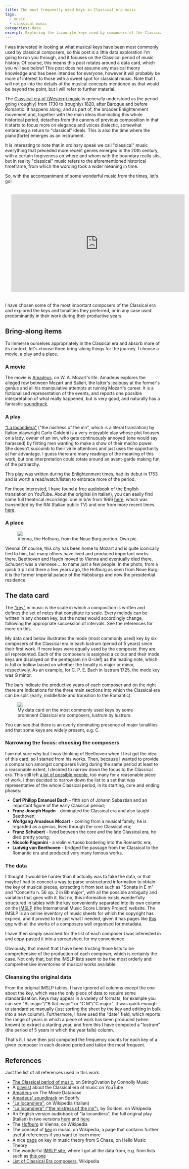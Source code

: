 ```yaml
---
title: The most frequently used keys in Classical era music
tags:
  - music
  - classical music
categories: data
excerpt: Exploring the favourite keys used by composers of the Classical era, in data.
---
```


I was interested in looking at what musical keys have been most commonly used by classical composers, so this post is a little data exploration I'm going to run you through, and it focuses on the Classical period of music history. Of course, this means this post rotates around a data card, which you will see below!
This post does not assume any musical theory knowledge and has been intended for everyone, however it will probably be more of interest to those with a sweet spot for classical music. Note that I will not go into the details of the musical concepts mentioned as that would be beyond the point, but I will refer to further material.

The [Classical era of (Western) music](https://www.connollymusic.com/stringovation/the-classical-period-of-music) is generally understood as the period going (roughly) from 1730 to (roughly) 1820, after Baroque and before Romantic. It happens along, and as part of, the broader Enlightenment movement and, together with the main ideas illuminating this whole historical period, detaches from the canons of previous composition in that it starts to focus more on elegance and voices dialectic, somewhat embracing a return to "classical" ideals. This is also the time where the piano(forte) emerges as an instrument.

It is interesting to note that in ordinary speak we call "classical" music everything that preceded more recent genres emerged in the 20th century, with a certain forgiveness on where and whom with the boundary really sits, but in reality "classical" music refers to the aforementioned historical timeframe, from which the wording took a wider meaning in time.

So, with the accompaniment of some wonderful music from the times, let's go!

<div style="padding:20px;">
<iframe width="560" height="315" src="https://www.youtube.com/embed/Zqyj11KUCXY" title="YouTube video player" frameborder="0" allow="accelerometer; autoplay; clipboard-write; encrypted-media; gyroscope; picture-in-picture" allowfullscreen></iframe>
</div>

I have chosen some of the most important composers of the Classical era and explored the keys and tonalities they preferred, or in any case used predominantly in their work during their productive years.

## Bring-along items

To immerse ourselves appropriately in the Classical era and absorb more of its context, let's choose three bring-along things for the journey. I choose a movie, a play and a place.

### A movie

The movie is [Amadeus](https://www.themoviedb.org/movie/279-amadeus), on W. A. Mozart's life. Amadeus explores the alleged row between Mozart and Salieri, the latter's jealousy at the former's genius and all his manipulative attempts at ruining Mozart's career. It is a fictionalised representation of the events, and reports one possible interpretation of what really happened, but is very good, and naturally has a fantastic [soundtrack](https://open.spotify.com/album/1LxSrqTGQD9RBrC8Oe1lBv).

### A play

["La locandiera"](https://it.wikipedia.org/wiki/La_locandiera) ("the mistress of the inn", which is a literal translation) by Italian playwright Carlo Goldoni is a very enjoyable play whose plot focuses on a lady, owner of an inn, who gets continuously annoyed (one would say harassed) by flirting men wanting to make a show of their macho power. She doesn't succumb to their virile attentions and just uses the opportunity at her advantage. I guess there are many readings of the meaning of this work, but one interpretation could rotate around an avant-garde making fun of the patriarchy.

This play was written during the Enlightenment times, had its debut in 1753 and is worth a read/watch/listen to embrace more of the period.

For those interested, I have found a free [audiobook](https://www.youtube.com/watch?v=5YdJUQT-KRE) of the English translation on YouTube. About the original (in Italian), you can easily find some full theatrical recordings: one in b/w from 1966 [here](https://www.youtube.com/watch?v=8-f67i5mlEw), which was transmitted by the RAI (Italian public TV) and one from more recent times [here](https://www.youtube.com/watch?v=b2XAtThcEMc).

### A place

<figure class="align-right" style="width: 400px">
  <img src="{{ site.url }}{{site.posts_images_path}}vienna_hofburg_neue_burg.jpg">
  <figcaption>Vienna, the Hofburg, from the Neue Burg portion. Own pic.</figcaption>
</figure>

Vienna! Of course, this city has been home to Mozart and is quite iconically tied to him, but many others have lived and produced important works there. Beethoven and Haydn moved to Vienna and eventually died there, Schubert was a viennese ... to name just a few people. In the photo, from a quick trip I did there a few years ago, the Hofburg as seen from Neue Burg: it is the former imperial palace of the Habsburgs and now the presidential residence.

## The data card

The ["key"](https://en.wikipedia.org/wiki/Key_(music)) in music is the scale in which a composition is written and defines the set of notes that constitute its scale. Every melody can be written in any chosen key, but the notes would accordingly change, following the appropriate succession of intervals. See the references for more on this.

My data card below illustrates the mode (most commonly used) key by six composers of the Classical era in each lustrum (period of 5 years) since their first work. If more keys were equally used by the composer, they are all represented.
Each of the composers is assigned a colour and their mode keys are displayed on the pentagram (in G-clef) as the leading note, which is full or hollow based on whether the tonality is major or minor, respectively. As an example, for C. P. E. Bach in lustrum 1725, the mode key was G minor.

The bars indicate the productive years of each composer and on the right there are indications for the three main sections into which the Classical era can be split (early, middle/late and transition to the Romantic).

<figure class="responsive">
  <img src="{{ site.url }}{{site.posts_images_path}}music-classical-era-keys.jpg">
  <figcaption>My data card on the most commonly used keys by some prominent Classical era composers, lustrum by lustrum.</figcaption>
</figure>

You can see that there is an overly dominating presence of major tonalities and that some keys are widely present, e.g. C.

### Narrowing the focus: choosing the composers

I am not sure why but I was thinking of Beethoven when I first got the idea of this card, so I started from his works. Then, because I wanted to provide a comparison amongst composers living during the same period at least to a reasonable extent, I decided to narrow down the focus to the Classical era. This still left [a lot of possible people](https://en.wikipedia.org/wiki/List_of_Classical-era_composers), too many for a reasonable piece of work. I then decided to narrow down the list to a set that was representative of the whole Classical period, in its starting, core and ending phases:
* **Carl Philipp Emanuel Bach** - fifth son of Johann Sebastian and an important figure of the early Classical period;
* **Franz Joseph Haydn** - dominated the Classical era and also taught Beethoven;
* **Wolfgang Amadeus Mozart** - coming from a musical family, he is regarded as a genius, lived through the core Classical era;
* **Franz Schubert** - lived between the core and the late Classical era, he died pretty young;
* **Niccolò Paganini** - a violin virtuoso bordering into the Romantic era;
* **Ludwig van Beethoven** - bridged the passage from the Classical to the Romantic era and produced very many famous works.

### The data

I thought it would be harder than it actually was to take the data, or that maybe I had to concoct a way to parse unstructured information to obtain the key of musical pieces, extracting it from text such as "Sonata in E m" and "Concerto n. 56 op. 2 in Bb major", with all the possible ambiguity and variation that goes with it. But no, this information exists wonderfully structured in tables with the key conveniently separated into its own column on the [IMSLP](https://imslp.org/wiki/Main_Page) (the International Music Score Library Project) website. The IMSLP is an online inventory of music sheets for which the copyright has expired, and it proved to be just what I needed, given it has pages like [this one](https://imslp.org/wiki/List_of_works_by_Carl_Philipp_Emanuel_Bach) with all the works of a composers well organised for metadata.

I have then simply searched for the list of each composer I was interested in and copy-pasted it into a spreadsheet for my convenience.

Obviously, that meant that I have been trusting those lists to be comprehensive of the production of each composer, which is certainly the case. Not only that, but the IMSLP lists seem to be the most orderly and comprehensive inventories of musical works available.

### Cleansing the original data

From the original IMSLP tables, I have ignored all columns except the one about the key, which was the only piece of data to require some standardisation. Keys may appear in a variety of formats, for example you can see "B♭ major"/"B flat major" or "C M"/"C major". It was quick enough to standardise manually (just sorting the sheet by the key and editing in bulk into a new column).
Furthermore, I have used the "date" field, which reports the range of years in which a piece of work has been produced (when known) to extract a starting year, and from this I have computed a "lustrum" (the period of 5 years in which the year falls) column.

That's it. I have then just computed the frequency counts for each key of a given composer in each desired period and taken the most frequent.

## References

Just the list of all references used in this work.

* [The Classical period of music](https://www.connollymusic.com/stringovation/the-classical-period-of-music), on StringOvation by Connolly Music
* A [playlist](https://www.youtube.com/embed/Zqyj11KUCXY) about the Classical era of music on YouTube
* [Amadeus](https://www.themoviedb.org/movie/279-amadeus) on The Movie Database
* [Amadeus' soundtrack](https://open.spotify.com/album/1LxSrqTGQD9RBrC8Oe1lBv) on Spotify
* ["La locandiera"](https://it.wikipedia.org/wiki/La_locandiera), on Wikipedia (Italian)
* ["La locandiera" ("the mistress of the inn")](https://en.wikipedia.org/wiki/The_Mistress_of_the_Inn), by Goldoni, on Wikipedia
* An English version audiobook of "la locandiera", the full original play (Italian) in two versions [here](https://www.youtube.com/watch?v=8-f67i5mlEw) and [here](https://www.youtube.com/watch?v=b2XAtThcEMc)
* The [Hofburg](https://en.wikipedia.org/wiki/Hofburg) in Vienna, on Wikipedia
* The concept of [key](https://en.wikipedia.org/wiki/Key_(music)) in music, on Wikipedia, a page that contains further useful references if you want to learn more
* A nice [page](https://hellomusictheory.com/learn/keys/) on key in music theory from S Chase, on Hello Music Theory
* The wonderful [IMSLP site](https://imslp.org/wiki/Main_Page), where I got all the data from, e.g. from lists such as [this one](https://imslp.org/wiki/List_of_works_by_Carl_Philipp_Emanuel_Bach)
* [List of Classical Era composers](https://en.wikipedia.org/wiki/List_of_Classical-era_composers), Wikipedia
